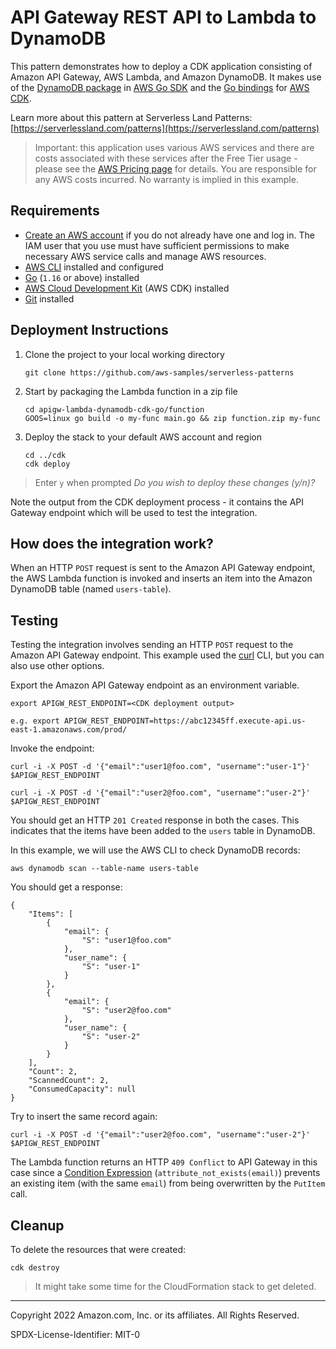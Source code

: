 # API Gateway REST API to Lambda to DynamoDB

This pattern demonstrates how to deploy a CDK application consisting of Amazon API Gateway, AWS Lambda, and Amazon DynamoDB. It makes use of the [DynamoDB package](https://pkg.go.dev/github.com/aws/aws-sdk-go-v2/service/dynamodb) in [AWS Go SDK](https://aws.amazon.com/sdk-for-go/) and the [Go bindings](https://pkg.go.dev/github.com/aws/aws-cdk-go/awscdk/v2) for [AWS CDK](https://docs.aws.amazon.com/cdk/v2/guide/home.html).

Learn more about this pattern at Serverless Land Patterns: [https://serverlessland.com/patterns](https://serverlessland.com/patterns)

> Important: this application uses various AWS services and there are costs associated with these services after the Free Tier usage - please see the [AWS Pricing page](https://aws.amazon.com/pricing/) for details. You are responsible for any AWS costs incurred. No warranty is implied in this example.

## Requirements

* [Create an AWS account](https://portal.aws.amazon.com/gp/aws/developer/registration/index.html) if you do not already have one and log in. The IAM user that you use must have sufficient permissions to make necessary AWS service calls and manage AWS resources.
* [AWS CLI](https://docs.aws.amazon.com/cli/latest/userguide/install-cliv2.html) installed and configured
* [Go](https://go.dev/dl/) (`1.16` or above) installed
* [AWS Cloud Development Kit](https://docs.aws.amazon.com/cdk/latest/guide/cli.html) (AWS CDK) installed
* [Git](https://git-scm.com/book/en/v2/Getting-Started-Installing-Git) installed

## Deployment Instructions

1. Clone the project to your local working directory
    ```
    git clone https://github.com/aws-samples/serverless-patterns
    ```

2. Start by packaging the Lambda function in a zip file
    ```
    cd apigw-lambda-dynamodb-cdk-go/function
    GOOS=linux go build -o my-func main.go && zip function.zip my-func
    ```

4. Deploy the stack to your default AWS account and region
    ```
    cd ../cdk
    cdk deploy
    ```

> Enter `y` when prompted *Do you wish to deploy these changes (y/n)?*

Note the output from the CDK deployment process - it contains the API Gateway endpoint which will be used to test the integration.

## How does the integration work?

When an HTTP `POST` request is sent to the Amazon API Gateway endpoint, the AWS Lambda function is invoked and inserts an item into the Amazon DynamoDB table (named `users-table`).

## Testing

Testing the integration involves sending an HTTP `POST` request to the Amazon API Gateway endpoint. This example used the [curl](https://curl.se/) CLI, but you can also use other options.

Export the Amazon API Gateway endpoint as an environment variable.

```
export APIGW_REST_ENDPOINT=<CDK deployment output>

e.g. export APIGW_REST_ENDPOINT=https://abc12345ff.execute-api.us-east-1.amazonaws.com/prod/
```

Invoke the endpoint:

```
curl -i -X POST -d '{"email":"user1@foo.com", "username":"user-1"}' $APIGW_REST_ENDPOINT

curl -i -X POST -d '{"email":"user2@foo.com", "username":"user-2"}' $APIGW_REST_ENDPOINT
```

You should get an HTTP `201 Created` response in both the cases. This indicates that the items have been added to the `users` table in DynamoDB.

In this example, we will use the AWS CLI to check DynamoDB records:

```
aws dynamodb scan --table-name users-table
```

You should get a response:

```
{
    "Items": [
        {
            "email": {
                "S": "user1@foo.com"
            },
            "user_name": {
                "S": "user-1"
            }
        },
        {
            "email": {
                "S": "user2@foo.com"
            },
            "user_name": {
                "S": "user-2"
            }
        }
    ],
    "Count": 2,
    "ScannedCount": 2,
    "ConsumedCapacity": null
}
```

Try to insert the same record again:

```
curl -i -X POST -d '{"email":"user2@foo.com", "username":"user-2"}' $APIGW_REST_ENDPOINT
```

The Lambda function returns an HTTP `409 Conflict` to API Gateway in this case since a [Condition Expression](https://docs.aws.amazon.com/amazondynamodb/latest/developerguide/Expressions.ConditionExpressions.html) (`attribute_not_exists(email)`) prevents an existing item (with the same `email`) from being overwritten by the `PutItem` call.

## Cleanup
 
To delete the resources that were created:

```
cdk destroy
```

> It might take some time for the CloudFormation stack to get deleted.

----
Copyright 2022 Amazon.com, Inc. or its affiliates. All Rights Reserved.

SPDX-License-Identifier: MIT-0
